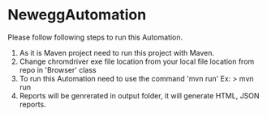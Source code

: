 # NeweggAutomation

Please follow following steps to run this Automation.

1) As it is Maven project need to run this project with Maven.
2) Change chromdriver exe file location from your local file location from repo in 'Browser' class
2) To run this Automation need to use the command 'mvn run'
   Ex: > mvn run
3) Reports will be genrerated in output folder, it will generate HTML, JSON reports.
